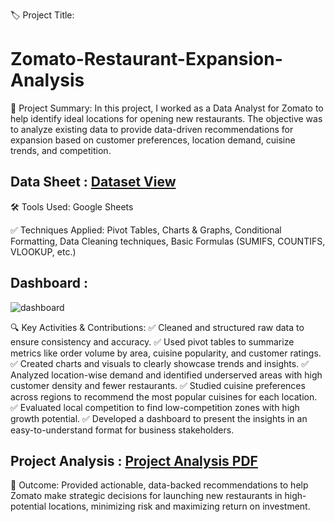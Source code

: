 🏷️ Project Title: 
# Zomato-Restaurant-Expansion-Analysis

📄 Project Summary: 
      In this project, I worked as a Data Analyst for Zomato to help identify ideal locations for opening new restaurants. The objective was to analyze existing data  to provide data-driven recommendations for expansion based on customer preferences, location demand, cuisine trends, and competition.

## Data Sheet : <a href= "https://github.com/roopsagnik/Zomato-Restaurant-Expansion-Analysis/blob/main/Final_Zomato_Data_sheet.xlsx"> Dataset View </a>

🛠️ Tools Used: Google Sheets 

✅ Techniques Applied: Pivot Tables, Charts & Graphs, Conditional Formatting, Data Cleaning techniques, Basic Formulas (SUMIFS, COUNTIFS, VLOOKUP, etc.)

## Dashboard :
![dashboard](https://github.com/user-attachments/assets/659d2bc7-04e4-4826-999d-655e4216093c)

🔍 Key Activities & Contributions:
      ✅ Cleaned and structured raw data to ensure consistency and accuracy.
      ✅ Used pivot tables to summarize metrics like order volume by area, cuisine popularity, and customer ratings.
      ✅ Created charts and visuals to clearly showcase trends and insights.
      ✅ Analyzed location-wise demand and identified underserved areas with high customer density and fewer restaurants.
      ✅ Studied cuisine preferences across regions to recommend the most popular cuisines for each location.
      ✅ Evaluated local competition to find low-competition zones with high growth potential.
      ✅ Developed a dashboard to present the insights in an easy-to-understand format for business stakeholders.

## Project Analysis : <a href="https://github.com/roopsagnik/Zomato-Restaurant-Expansion-Analysis/blob/main/Project%20Analysis.pdf"> Project Analysis PDF </a>

🎯 Outcome:
      Provided actionable, data-backed recommendations to help Zomato make strategic decisions for launching new restaurants in high-potential locations, minimizing risk and maximizing return on investment.
